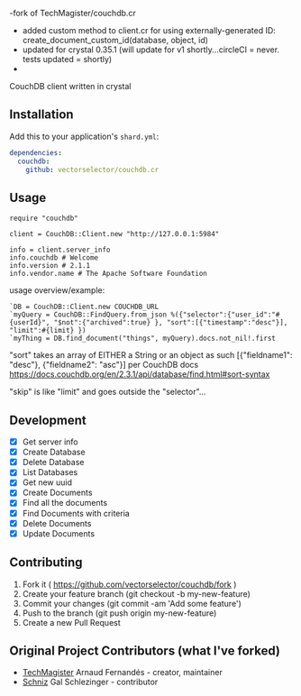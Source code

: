 -fork of TechMagister/couchdb.cr
- added custom method to client.cr for using externally-generated ID:  create_document_custom_id(database, object, id)
- updated for crystal 0.35.1 (will update for v1 shortly...circleCI = never. tests updated = shortly)
- 
CouchDB client written in crystal

## Installation

Add this to your application's `shard.yml`:

```yaml
dependencies:
  couchdb:
    github: vectorselector/couchdb.cr
```

## Usage

```crystal
require "couchdb"

client = CouchDB::Client.new "http://127.0.0.1:5984"

info = client.server_info
info.couchdb # Welcome
info.version # 2.1.1
info.vendor.name # The Apache Software Foundation

```

usage overview/example:
```COUCHDB_URL = ENV["COUCHDB_URL"]? || "http://127.0.0.1:5984"
`DB = CouchDB::Client.new COUCHDB_URL
`myQuery = CouchDB::FindQuery.from_json %({"selector":{"user_id":"#{userId}", "$not":{"archived":true} }, "sort":[{"timestamp":"desc"}], "limit":#{limit} })
`myThing = DB.find_document("things", myQuery).docs.not_nil!.first
 ```
 
"sort" takes an array of  EITHER a String or an object as such [{"fieldname1": "desc"}, {"fieldname2": "asc"}] per CouchDB docs
https://docs.couchdb.org/en/2.3.1/api/database/find.html#sort-syntax

"skip" is like "limit" and goes outside the "selector"...

## Development

- [x] Get server info
- [x] Create Database
- [x] Delete Database
- [x] List Databases
- [x] Get new uuid
- [x] Create Documents
- [x] Find all the documents
- [x] Find Documents with criteria
- [x] Delete Documents
- [x] Update Documents

## Contributing

1. Fork it ( https://github.com/vectorselector/couchdb/fork )
2. Create your feature branch (git checkout -b my-new-feature)
3. Commit your changes (git commit -am 'Add some feature')
4. Push to the branch (git push origin my-new-feature)
5. Create a new Pull Request

## Original Project Contributors (what I've forked)
- [TechMagister](https://github.com/TechMagister) Arnaud Fernandés - creator, maintainer
- [Schniz](https://github.com/Schniz) Gal Schlezinger - contributor




